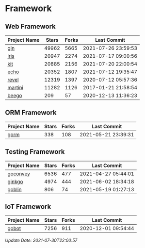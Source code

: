 # Framework

## Web Framework
| Project Name | Stars | Forks | Last Commit |
| ------------ | ----- | ----- | ----------- |
| [gin](https://github.com/gin-gonic/gin) | 49962 | 5665 | 2021-07-26 23:59:53 |
| [iris](https://github.com/kataras/iris) | 20947 | 2274 | 2021-07-17 09:00:56 |
| [kit](https://github.com/go-kit/kit) | 20885 | 2156 | 2021-07-20 22:00:54 |
| [echo](https://github.com/labstack/echo) | 20352 | 1807 | 2021-07-12 19:35:47 |
| [revel](https://github.com/revel/revel) | 12319 | 1397 | 2020-07-12 05:57:36 |
| [martini](https://github.com/go-martini/martini) | 11282 | 1126 | 2017-01-21 21:58:54 |
| [beego](https://github.com/astaxie/beego) | 209 | 57 | 2020-12-13 11:36:23 |

## ORM Framework
| Project Name | Stars | Forks | Last Commit |
| ------------ | ----- | ----- | ----------- |
| [gorm](https://github.com/jinzhu/gorm) | 338 | 108 | 2021-05-21 23:39:31 |

## Testing Framework
| Project Name | Stars | Forks | Last Commit |
| ------------ | ----- | ----- | ----------- |
| [goconvey](https://github.com/smartystreets/goconvey) | 6536 | 477 | 2021-04-27 05:44:01 |
| [ginkgo](https://github.com/onsi/ginkgo) | 4974 | 444 | 2021-06-02 18:34:18 |
| [goblin](https://github.com/franela/goblin) | 806 | 74 | 2021-05-19 01:27:13 |

## IoT Framework
| Project Name | Stars | Forks | Last Commit |
| ------------ | ----- | ----- | ----------- |
| [gobot](https://github.com/hybridgroup/gobot) | 7256 | 911 | 2020-12-01 09:54:44 |

*Update Date: 2021-07-30T22:00:57*